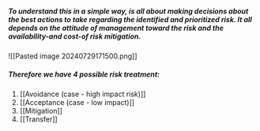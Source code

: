 ##### To understand this in a simple way, is all about making decisions about the best actions to take regarding the identified and prioritized risk. It all depends on the attitude of management toward the risk and the availability-and cost-of risk mitigation.

![[Pasted image 20240729171500.png]]

##### Therefore we have 4 possible risk treatment:

1. [[Avoidance (case - high impact risk)]]
2. [[Acceptance (case - low impact)]]
3. [[Mitigation]]
4. [[Transfer]]